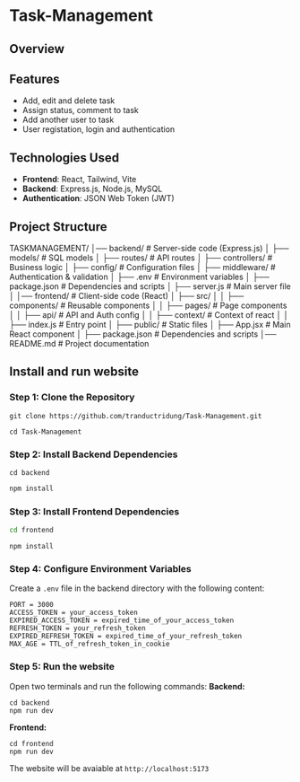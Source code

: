 # Task-Management
 ## Overview

 ## Features
 * Add, edit and delete task
 * Assign status, comment to task
 * Add another user to task
 * User registation, login and authentication
  
 ## Technologies Used
 * **Frontend**: React, Tailwind, Vite
 * **Backend**: Express.js, Node.js, MySQL
 * **Authentication**: JSON Web Token (JWT)  

 ## Project Structure
TASKMANAGEMENT/ │── backend/ # Server-side code (Express.js) │ ├── models/ # SQL models │ ├── routes/ # API routes │ ├── controllers/ # Business logic │ ├── config/ # Configuration files │ ├── middleware/ # Authentication & validation │ ├── .env # Environment variables │ ├── package.json # Dependencies and scripts │ ├── server.js # Main server file │ │── frontend/ # Client-side code (React) │ ├── src/ │ │ ├── components/ # Reusable components │ │ ├── pages/ # Page components │ │ ├── api/ # API and Auth config │ │ ├── context/ # Context of react
│ │ ├── index.js # Entry point │ ├── public/ # Static files │ ├── App.jsx # Main React component │ ├── package.json # Dependencies and scripts │── README.md # Project documentation

 ## Install and run website
 ### Step 1: Clone the Repository
```
git clone https://github.com/tranductridung/Task-Management.git
```

```
cd Task-Management
```

 ### Step 2: Install Backend Dependencies
```
cd backend
```

```bash
npm install
```

 ### Step 3: Install Frontend Dependencies
```bash
cd frontend
```

```
npm install
```

### Step 4: Configure Environment Variables
Create a `.env` file in the backend directory with the following content:
```
PORT = 3000
ACCESS_TOKEN = your_access_token
EXPIRED_ACCESS_TOKEN = expired_time_of_your_access_token
REFRESH_TOKEN = your_refresh_token
EXPIRED_REFRESH_TOKEN = expired_time_of_your_refresh_token
MAX_AGE = TTL_of_refresh_token_in_cookie
```

### Step 5: Run the website
Open two terminals and run the following commands:
**Backend:**
```
cd backend
npm run dev
```
**Frontend:**
```
cd frontend
npm run dev
```
The website will be avaiable at `http://localhost:5173`
